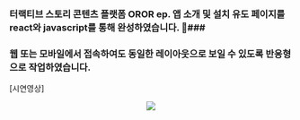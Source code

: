### 터랙티브 스토리 콘텐츠 플랫폼 OROR ep. 앱 소개 및 설치 유도 페이지를 react와 javascript를 통해 완성하였습니다. 🎈###

### 웹 또는 모바일에서 접속하여도 동일한 레이아웃으로 보일 수 있도록 반응형으로 작업하였습니다. ###

[시연영상] 
<p align="center">
<img src="[https://github.com/datehubin/webappcloneoror/assets/130430699/4ad3b482-a4d7-467c-be35-e64a231cdb4b](https://private-user-images.githubusercontent.com/130430699/291519363-4ad3b482-a4d7-467c-be35-e64a231cdb4b.mp4?jwt=eyJhbGciOiJIUzI1NiIsInR5cCI6IkpXVCJ9.eyJpc3MiOiJnaXRodWIuY29tIiwiYXVkIjoicmF3LmdpdGh1YnVzZXJjb250ZW50LmNvbSIsImtleSI6ImtleTEiLCJleHAiOjE3MDI5NzM5NDQsIm5iZiI6MTcwMjk3MzY0NCwicGF0aCI6Ii8xMzA0MzA2OTkvMjkxNTE5MzYzLTRhZDNiNDgyLWE0ZDctNDY3Yy1iZTM1LWU2NGEyMzFjZGI0Yi5tcDQ_WC1BbXotQWxnb3JpdGhtPUFXUzQtSE1BQy1TSEEyNTYmWC1BbXotQ3JlZGVudGlhbD1BS0lBSVdOSllBWDRDU1ZFSDUzQSUyRjIwMjMxMjE5JTJGdXMtZWFzdC0xJTJGczMlMkZhd3M0X3JlcXVlc3QmWC1BbXotRGF0ZT0yMDIzMTIxOVQwODE0MDRaJlgtQW16LUV4cGlyZXM9MzAwJlgtQW16LVNpZ25hdHVyZT1iN2VlYjFkNTM0YjhlYjZkNTg2NDk2NTg5N2YyMWY0MzhmMmEzM2E3ZTJkZmIyMDAyZTJmOTJiZjRkNTE3MzhlJlgtQW16LVNpZ25lZEhlYWRlcnM9aG9zdCZhY3Rvcl9pZD0wJmtleV9pZD0wJnJlcG9faWQ9MCJ9.ZASnjilgtR_EAypXx6nzS_Q6LFu5MLOziuk65Jc7pw8)https://private-user-images.githubusercontent.com/130430699/291519363-4ad3b482-a4d7-467c-be35-e64a231cdb4b.mp4?jwt=eyJhbGciOiJIUzI1NiIsInR5cCI6IkpXVCJ9.eyJpc3MiOiJnaXRodWIuY29tIiwiYXVkIjoicmF3LmdpdGh1YnVzZXJjb250ZW50LmNvbSIsImtleSI6ImtleTEiLCJleHAiOjE3MDI5NzM5NDQsIm5iZiI6MTcwMjk3MzY0NCwicGF0aCI6Ii8xMzA0MzA2OTkvMjkxNTE5MzYzLTRhZDNiNDgyLWE0ZDctNDY3Yy1iZTM1LWU2NGEyMzFjZGI0Yi5tcDQ_WC1BbXotQWxnb3JpdGhtPUFXUzQtSE1BQy1TSEEyNTYmWC1BbXotQ3JlZGVudGlhbD1BS0lBSVdOSllBWDRDU1ZFSDUzQSUyRjIwMjMxMjE5JTJGdXMtZWFzdC0xJTJGczMlMkZhd3M0X3JlcXVlc3QmWC1BbXotRGF0ZT0yMDIzMTIxOVQwODE0MDRaJlgtQW16LUV4cGlyZXM9MzAwJlgtQW16LVNpZ25hdHVyZT1iN2VlYjFkNTM0YjhlYjZkNTg2NDk2NTg5N2YyMWY0MzhmMmEzM2E3ZTJkZmIyMDAyZTJmOTJiZjRkNTE3MzhlJlgtQW16LVNpZ25lZEhlYWRlcnM9aG9zdCZhY3Rvcl9pZD0wJmtleV9pZD0wJnJlcG9faWQ9MCJ9.ZASnjilgtR_EAypXx6nzS_Q6LFu5MLOziuk65Jc7pw8">
</p>
